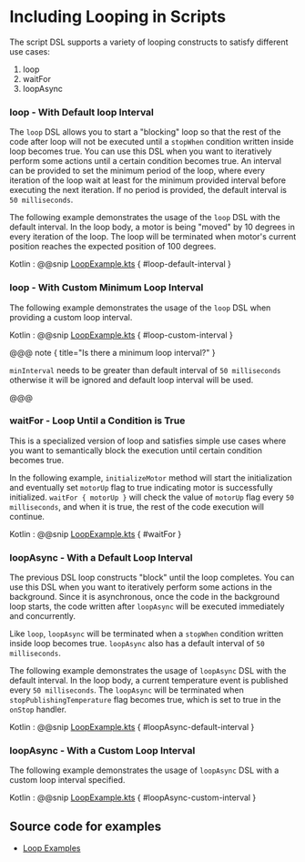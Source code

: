 # Including Looping in Scripts

The script DSL supports a variety of looping constructs to satisfy different use cases:

1. loop
1. waitFor
1. loopAsync

### loop - With Default loop Interval

The `loop` DSL allows you to start a "blocking" loop so that the rest of the code after loop will not be executed
until a `stopWhen` condition written inside loop becomes true.
You can use this DSL when you want to iteratively perform some actions until a certain condition becomes true.
An interval can be provided to set the minimum period of the loop, where every iteration of the loop wait at least for the minimum 
provided interval before executing the next iteration.  If no period is provided, the default interval is `50 milliseconds`.

The following example demonstrates the usage of the `loop` DSL with the default interval.
In the loop body, a motor is being "moved" by 10 degrees in every iteration of the loop.
The loop will be terminated when motor's current position reaches the expected position of 100 degrees.

Kotlin
:   @@snip [LoopExample.kts](../../../../../../../../examples/src/main/kotlin/esw/ocs/scripts/examples/paradox/LoopExample.kts) { #loop-default-interval }  

### loop - With Custom Minimum Loop Interval

The following example demonstrates the usage of the `loop` DSL when providing a custom loop interval.

Kotlin
:   @@snip [LoopExample.kts](../../../../../../../../examples/src/main/kotlin/esw/ocs/scripts/examples/paradox/LoopExample.kts) { #loop-custom-interval }  

@@@ note { title="Is there a minimum loop interval?" }

`minInterval` needs to be greater than default interval of `50 milliseconds` otherwise it will be ignored and default loop interval will be used.

@@@

### waitFor - Loop Until a Condition is True

This is a specialized version of loop and satisfies simple use cases where you want to semantically block the 
execution until certain condition becomes true.

In the following example, `initializeMotor` method will start the initialization and eventually set `motorUp` flag to true indicating motor is successfully initialized.
`waitFor { motorUp }` will check the value of `motorUp` flag every `50 milliseconds`, and when it is true, the rest of the code execution will continue.  

Kotlin
:   @@snip [LoopExample.kts](../../../../../../../../examples/src/main/kotlin/esw/ocs/scripts/examples/paradox/LoopExample.kts) { #waitFor }

### loopAsync - With a Default Loop Interval

The previous DSL loop constructs "block" until the loop completes. You can use this DSL when you want to iteratively perform some actions in the background.
Since it is asynchronous, once the code in the background loop starts, the code written after `loopAsync` will be executed immediately and concurrently.

Like `loop`, `loopAsync` will be terminated when a `stopWhen` condition written inside loop becomes true. `loopAsync` also 
has a default interval of `50 milliseconds`.

The following example demonstrates the usage of `loopAsync` DSL with the default interval.
In the loop body, a current temperature event is published every `50 milliseconds`. 
The `loopAsync` will be terminated when `stopPublishingTemperature` flag becomes true, which is set to true in the `onStop` handler.

Kotlin
:   @@snip [LoopExample.kts](../../../../../../../../examples/src/main/kotlin/esw/ocs/scripts/examples/paradox/LoopExample.kts) { #loopAsync-default-interval }  

### loopAsync - With a Custom Loop Interval

The following example demonstrates the usage of `loopAsync` DSL with a custom loop interval specified.

Kotlin
:   @@snip [LoopExample.kts](../../../../../../../../examples/src/main/kotlin/esw/ocs/scripts/examples/paradox/LoopExample.kts) { #loopAsync-custom-interval }

## Source code for examples

* [Loop Examples]($github.base_url$/examples/src/main/kotlin/esw/ocs/scripts/examples/paradox/LoopExample.kts)
